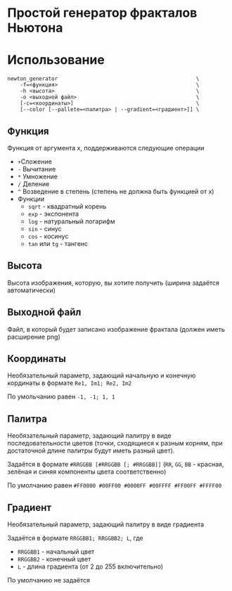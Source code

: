 # Простой генератор фракталов Ньютона

# Использование
```
newton_generator                                            \
    -f=<функция>                                            \
    -h <высота>                                             \
    -o <выходной файл>                                      \ 
    [-c=<координаты>]                                       \
    [--color [--pallete=<палитра> | --gradient=<градиент>]] \
``` 

## Функция
Функция от аргумента x, поддерживаются следующие операции
* `+`Сложение
* `-` Вычитание
* `*` Умножение
* `/` Деление 
* `^` Возведение в степень (степень не должна быть функцией от x)
* Функции
    * `sqrt` - квадратный корень
    * `exp` - экспонента
    * `log` - натуральный логарифм
    * `sin` - синус
    * `cos` - косинус
    * `tan` или `tg` - тангенс

## Высота
Высота изображения, которую, вы хотите получить (ширина задаётся автоматически)

## Выходной файл
Файл, в который будет записано изображение фрактала (должен иметь расширение png)

## Координаты
Необязательный параметр, задающий начальную и конечную кординаты в формате `Re1, Im1; Re2, Im2`

По умольчанию равен `-1, -1; 1, 1`

## Палитра
Необязательный параметр, задающий палитру в виде последовательности цветов 
(точки, сходящиеся к разным корням, при достаточной длине палитры будут иметь разный цвет).

Задаётся в формате `#RRGGBB [#RRGGBB [; #RRGGBB]]` 
(`RR`, `GG`, `BB` - красная, зелёная и синяя компоненты цвета соответственно)

По умолчанию равен `#FF0000 #00FF00 #0000FF #00FFFF #FF00FF #FFFF00`

## Градиент
Необязательный параметр, задающий палитру в виде градиента

Задаётся в формате `RRGGBB1; RRGGBB2; L`, где 
* `RRGGBB1` - начальный цвет
* `RRGGBB2` - конечный цвет
* `L` - длина градиента (от 2 до 255 включительно)

По умолчанию не задаётся
